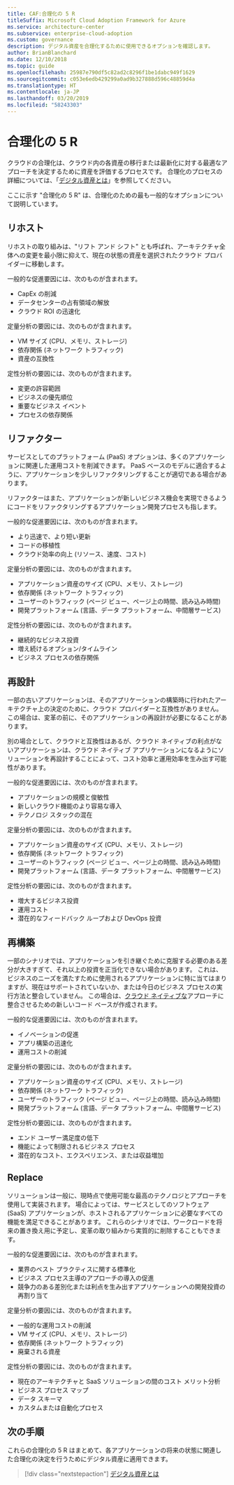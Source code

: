 ```yaml
---
title: CAF:合理化の 5 R
titleSuffix: Microsoft Cloud Adoption Framework for Azure
ms.service: architecture-center
ms.subservice: enterprise-cloud-adoption
ms.custom: governance
description: デジタル資産を合理化するために使用できるオプションを確認します。
author: BrianBlanchard
ms.date: 12/10/2018
ms.topic: guide
ms.openlocfilehash: 25987e790df5c82ad2c8296f1be1dabc949f1629
ms.sourcegitcommit: c053e6edb429299a0ad9b327888d596c48859d4a
ms.translationtype: HT
ms.contentlocale: ja-JP
ms.lasthandoff: 03/20/2019
ms.locfileid: "58243303"
---
```

# <a name="the-5-rs-of-rationalization"></a>合理化の 5 R

クラウドの合理化は、クラウド内の各資産の移行または最新化に対する最適なアプローチを決定するために資産を評価するプロセスです。 合理化のプロセスの詳細については、「[デジタル資産とは](overview.md)」を参照してください。

ここに示す "合理化の 5 R" は、合理化のための最も一般的なオプションについて説明しています。

## <a name="rehost"></a>リホスト

リホストの取り組みは、"リフト アンド シフト" とも呼ばれ、アーキテクチャ全体への変更を最小限に抑えて、現在の状態の資産を選択されたクラウド プロバイダーに移動します。

一般的な促進要因には、次のものが含まれます。

* CapEx の削減
* データセンターの占有領域の解放
* クラウド ROI の迅速化

定量分析の要因には、次のものが含まれます。

* VM サイズ (CPU、メモリ、ストレージ)
* 依存関係 (ネットワーク トラフィック)
* 資産の互換性

定性分析の要因には、次のものが含まれます。

* 変更の許容範囲
* ビジネスの優先順位
* 重要なビジネス イベント
* プロセスの依存関係

## <a name="refactor"></a>リファクター

サービスとしてのプラットフォーム (PaaS) オプションは、多くのアプリケーションに関連した運用コストを削減できます。 PaaS ベースのモデルに適合するように、アプリケーションを少しリファクタリングすることが適切である場合があります。

リファクターはまた、アプリケーションが新しいビジネス機会を実現できるようにコードをリファクタリングするアプリケーション開発プロセスも指します。

一般的な促進要因には、次のものが含まれます。

* より迅速で、より短い更新
* コードの移植性
* クラウド効率の向上 (リソース、速度、コスト)

定量分析の要因には、次のものが含まれます。

* アプリケーション資産のサイズ (CPU、メモリ、ストレージ)
* 依存関係 (ネットワーク トラフィック)
* ユーザーのトラフィック (ページ ビュー、ページ上の時間、読み込み時間)
* 開発プラットフォーム (言語、データ プラットフォーム、中間層サービス)

定性分析の要因には、次のものが含まれます。

* 継続的なビジネス投資
* 増え続けるオプション/タイムライン
* ビジネス プロセスの依存関係

## <a name="rearchitect"></a>再設計

一部の古いアプリケーションは、そのアプリケーションの構築時に行われたアーキテクチャ上の決定のために、クラウド プロバイダーと互換性がありません。 この場合は、変革の前に、そのアプリケーションの再設計が必要になることがあります。

別の場合として、クラウドと互換性はあるが、クラウド ネイティブの利点がないアプリケーションは、クラウド ネイティブ アプリケーションになるようにソリューションを再設計することによって、コスト効率と運用効率を生み出す可能性があります。

一般的な促進要因には、次のものが含まれます。

* アプリケーションの規模と俊敏性
* 新しいクラウド機能のより容易な導入
* テクノロジ スタックの混在

定量分析の要因には、次のものが含まれます。

* アプリケーション資産のサイズ (CPU、メモリ、ストレージ)
* 依存関係 (ネットワーク トラフィック)
* ユーザーのトラフィック (ページ ビュー、ページ上の時間、読み込み時間)
* 開発プラットフォーム (言語、データ プラットフォーム、中間層サービス)

定性分析の要因には、次のものが含まれます。

* 増大するビジネス投資
* 運用コスト
* 潜在的なフィードバック ループおよび DevOps 投資

## <a name="rebuild"></a>再構築

一部のシナリオでは、アプリケーションを引き継ぐために克服する必要のある差分が大きすぎて、それ以上の投資を正当化できない場合があります。 これは、ビジネスのニーズを満たすために使用されるアプリケーションに特に当てはまりますが、現在はサポートされていないか、または今日のビジネス プロセスの実行方法と整合していません。 この場合は、[クラウド ネイティブな](https://azure.microsoft.com/overview/cloudnative/)アプローチに整合させるための新しいコード ベースが作成されます。

一般的な促進要因には、次のものが含まれます。

* イノベーションの促進
* アプリ構築の迅速化
* 運用コストの削減

定量分析の要因には、次のものが含まれます。

* アプリケーション資産のサイズ (CPU、メモリ、ストレージ)
* 依存関係 (ネットワーク トラフィック)
* ユーザーのトラフィック (ページ ビュー、ページ上の時間、読み込み時間)
* 開発プラットフォーム (言語、データ プラットフォーム、中間層サービス)

定性分析の要因には、次のものが含まれます。

* エンド ユーザー満足度の低下
* 機能によって制限されるビジネス プロセス
* 潜在的なコスト、エクスペリエンス、または収益増加

## <a name="replace"></a>Replace

ソリューションは一般に、現時点で使用可能な最高のテクノロジとアプローチを使用して実装されます。 場合によっては、サービスとしてのソフトウェア (SaaS) アプリケーションが、ホストされるアプリケーションに必要なすべての機能を満足できることがあります。 これらのシナリオでは、ワークロードを将来の置き換え用に予定し、変革の取り組みから実質的に削除することもできます。

一般的な促進要因には、次のものが含まれます。

* 業界のベスト プラクティスに関する標準化
* ビジネス プロセス主導のアプローチの導入の促進
* 競争力のある差別化または利点を生み出すアプリケーションへの開発投資の再割り当て

定量分析の要因には、次のものが含まれます。

* 一般的な運用コストの削減
* VM サイズ (CPU、メモリ、ストレージ)
* 依存関係 (ネットワーク トラフィック)
* 廃棄される資産

定性分析の要因には、次のものが含まれます。

* 現在のアーキテクチャと SaaS ソリューションの間のコスト メリット分析
* ビジネス プロセス マップ
* データ スキーマ
* カスタムまたは自動化プロセス

## <a name="next-steps"></a>次の手順

これらの合理化の 5 R はまとめて、各アプリケーションの将来の状態に関連した合理化の決定を行うためにデジタル資産に適用できます。

> [!div class="nextstepaction"]
> [デジタル資産とは](overview.md)
